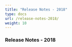 ```yaml
---
title: "Release Notes - 2018"
type: docs
url: /release-notes-2018/
weight: 10
---
```


### **Release Notes - 2018**
